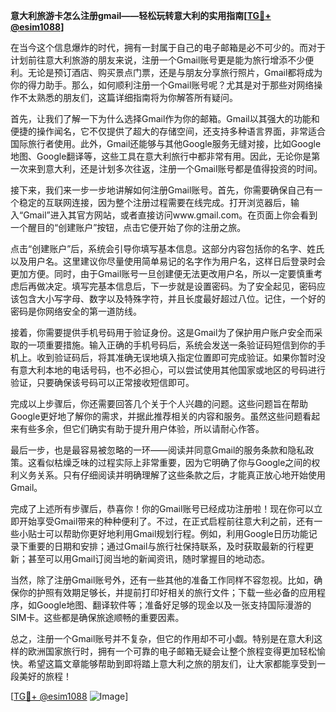 **意大利旅游卡怎么注册gmail——轻松玩转意大利的实用指南[[TG💪+ @esim1088](https://t.me/s/esim1088)]**

在当今这个信息爆炸的时代，拥有一封属于自己的电子邮箱是必不可少的。而对于计划前往意大利旅游的朋友来说，注册一个Gmail账号更是能为旅行增添不少便利。无论是预订酒店、购买景点门票，还是与朋友分享旅行照片，Gmail都将成为你的得力助手。那么，如何顺利注册一个Gmail账号呢？尤其是对于那些对网络操作不太熟悉的朋友们，这篇详细指南将为你解答所有疑问。

首先，让我们了解一下为什么选择Gmail作为你的邮箱。Gmail以其强大的功能和便捷的操作闻名，它不仅提供了超大的存储空间，还支持多种语言界面，非常适合国际旅行者使用。此外，Gmail还能够与其他Google服务无缝对接，比如Google地图、Google翻译等，这些工具在意大利旅行中都非常有用。因此，无论你是第一次来到意大利，还是计划多次往返，注册一个Gmail账号都是值得投资的时间。

接下来，我们来一步一步地讲解如何注册Gmail账号。首先，你需要确保自己有一个稳定的互联网连接，因为整个注册过程需要在线完成。打开浏览器后，输入“Gmail”进入其官方网站，或者直接访问www.gmail.com。在页面上你会看到一个醒目的“创建账户”按钮，点击它便开始了你的注册之旅。

点击“创建账户”后，系统会引导你填写基本信息。这部分内容包括你的名字、姓氏以及用户名。这里建议你尽量使用简单易记的名字作为用户名，这样日后登录时会更加方便。同时，由于Gmail账号一旦创建便无法更改用户名，所以一定要慎重考虑后再做决定。填写完基本信息后，下一步就是设置密码。为了安全起见，密码应该包含大小写字母、数字以及特殊字符，并且长度最好超过八位。记住，一个好的密码是你网络安全的第一道防线。

接着，你需要提供手机号码用于验证身份。这是Gmail为了保护用户账户安全而采取的一项重要措施。输入正确的手机号码后，系统会发送一条验证码短信到你的手机上。收到验证码后，将其准确无误地填入指定位置即可完成验证。如果你暂时没有意大利本地的电话号码，也不必担心，可以尝试使用其他国家或地区的号码进行验证，只要确保该号码可以正常接收短信即可。

完成以上步骤后，你还需要回答几个关于个人兴趣的问题。这些问题旨在帮助Google更好地了解你的需求，并据此推荐相关的内容和服务。虽然这些问题看起来有些多余，但它们确实有助于提升用户体验，所以请耐心作答。

最后一步，也是最容易被忽略的一环——阅读并同意Gmail的服务条款和隐私政策。这看似枯燥乏味的过程实际上非常重要，因为它明确了你与Google之间的权利义务关系。只有仔细阅读并明确理解了这些条款之后，才能真正放心地开始使用Gmail。

完成了上述所有步骤后，恭喜你！你的Gmail账号已经成功注册啦！现在你可以立即开始享受Gmail带来的种种便利了。不过，在正式启程前往意大利之前，还有一些小贴士可以帮助你更好地利用Gmail规划行程。例如，利用Google日历功能记录下重要的日期和安排；通过Gmail与旅行社保持联系，及时获取最新的行程更新；甚至可以用Gmail订阅当地的新闻资讯，随时掌握目的地动态。

当然，除了注册Gmail账号外，还有一些其他的准备工作同样不容忽视。比如，确保你的护照有效期足够长，并提前打印好相关的旅行文件；下载一些必备的应用程序，如Google地图、翻译软件等；准备好足够的现金以及一张支持国际漫游的SIM卡。这些都是确保旅途顺畅的重要因素。

总之，注册一个Gmail账号并不复杂，但它的作用却不可小觑。特别是在意大利这样的欧洲国家旅行时，拥有一个可靠的电子邮箱无疑会让整个旅程变得更加轻松愉快。希望这篇文章能够帮助到即将踏上意大利之旅的朋友们，让大家都能享受到一段美好的旅程！

[[TG💪+ @esim1088](https://t.me/s/esim1088) ![Image](https://i.postimg.cc/4NQfJmqS/Snipaste-2025-05-13-00-14-12.png)]